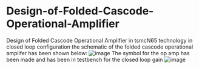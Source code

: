 # Design-of-Folded-Cascode-Operational-Amplifier
Design of Folded Cascode Operational Amplifier in tsmcN65 technology in closed loop configuration
the schematic of the folded cascode operational amplifer has been shown below:
![image](https://github.com/TarakaSriram/Design-of-Folded-Cascode-Operational-Amplifier/assets/65438040/c71b9ab1-3ada-45d5-b185-3f22745bdf46)
The symbol for the op amp has been made and has been in testbench for the closed loop gain
![image](https://github.com/TarakaSriram/Design-of-Folded-Cascode-Operational-Amplifier/assets/65438040/bdd0642a-f607-4a03-975c-67afe3874d87)
